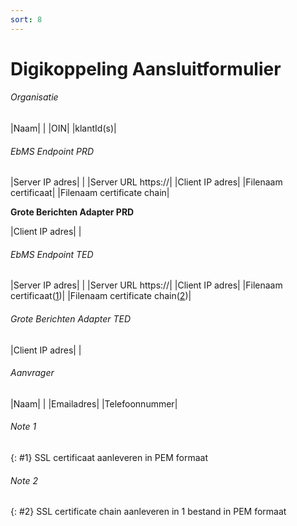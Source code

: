 ```yaml
---
sort: 8
---
```


# Digikoppeling Aansluitformulier

###### Organisatie

|Naam|	|
|OIN|
|klantId(s)|

###### EbMS Endpoint PRD

|Server IP adres|	|
|Server URL	https://|
|Client IP adres|
|Filenaam certificaat|
|Filenaam certificate chain|

**Grote Berichten Adapter PRD**

|Client IP adres|	|

###### EbMS Endpoint TED

|Server IP adres|	|
|Server URL	https://|
|Client IP adres|
|Filenaam certificaat([1](#1))|
|Filenaam certificate chain([2](#2))|


###### Grote Berichten Adapter TED

|Client IP adres|	|

###### Aanvrager

|Naam|	|
|Emailadres|
|Telefoonnummer|

###### Note 1
{: #1}
SSL certificaat aanleveren in PEM formaat
###### Note 2
{: #2}
SSL certificate chain aanleveren in 1 bestand in PEM formaat